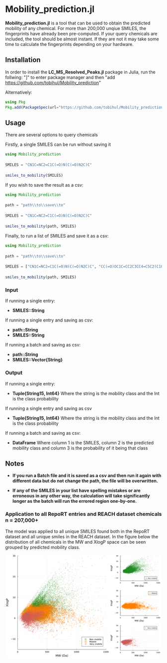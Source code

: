 # Mobility_prediction.jl

**Mobility_prediction.jl** is a tool that can be used to obtain the predicted mobility of any chemical. For more than 200,000 unqiue SMILES, the fingerprints have already been pre-computed. If your query chemicals are included, the tool should be almost instant. If they are not it may take some time to calculate the fingerprints depending on your hardware.

## Installation

In order to install the **LC_MS_Resolved_Peaks.jl** package in Julia, run the follwing: "]" to enter package manager and then "add https://github.com/tobihul/Mobility_prediction"

Alternatively: 

```julia
using Pkg
Pkg.add(PackageSpec(url="https://github.com/tobihul/Mobility_prediction"))

```

## Usage

There are several options to query chemicals

Firstly, a single SMILES can be run without saving it

```julia
using Mobility_prediction

SMILES = "CN1C=NC2=C1C(=O)N(C(=O)N2C)C"

smiles_to_mobility(SMILES)
```

If you wish to save the result as a csv:

```julia
using Mobility_prediction

path = "path\\to\\save\\to"

SMILES = "CN1C=NC2=C1C(=O)N(C(=O)N2C)C"

smiles_to_mobility(path, SMILES)
```
Finally, to run a list of SMILES and save it as a csv:

```julia
using Mobility_prediction

path = "path\\to\\save\\to"

SMILES = ["CN1C=NC2=C1C(=O)N(C(=O)N2C)C", "CC(=O)OC1C=CC2C3CC4=C5C2(C1OC5=C(C=C4)OC(=O)C)CCN3C"]

smiles_to_mobility(path, SMILES)
```
### Input

If running a single entry:

* **SMILES::String**

If running a single entry and saving as csv:

* **path::String**
* **SMILES::String**

If running a batch and saving as csv:

* **path::String**
* **SMILES::Vector{String}**

### Output

If running a single entry:

* **Tuple{String15, Int64}** Where the string is the mobility class and the Int is the class probability

If running a single entry and saving as csv

* **Tuple{String15, Int64}** Where the string is the mobility class and the Int is the class probability

If running a batch and saving as csv:

* **DataFrame** Where column 1 is the SMILES, column 2 is the predicted mobility class and column 3 is the probability of it being that class


## Notes

* **If you run a Batch file and it is saved as a csv and then run it again with different data but do not change the path, the file will be overwritten.**

* **If any of the SMILES in your list have spelling mistakes or are erroneous in any other way, the calculation will take significantly longer as the batch will run the errored region one-by-one.**

### Application to all RepoRT entries and REACH dataset chemicals n = 207,000+

The model was applied to all unique SMILES found both in the RepoRT dataset and all unique smiles in the REACH dataset. In the figure below the distribution of all chemicals in the MW and XlogP space can be seen grouped by predicted mobility class.

<p align="center">
  <img src="Precompiled FPS plot.png" alt="Plot description" width="600"/>
</p>

